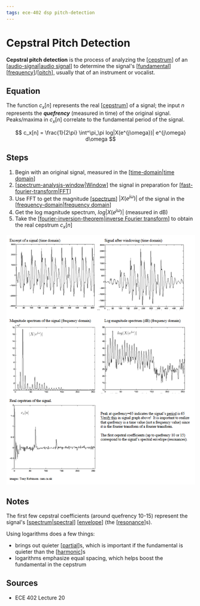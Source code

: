 ```yaml
---
tags: ece-402 dsp pitch-detection
---
```


# Cepstral Pitch Detection

**Cepstral pitch detection** is the process of analyzing the [[cepstrum]] of an [[audio-signal|audio signal]] to determine the signal's [[fundamental]] [[frequency]]/[[pitch]], usually that of an instrument or vocalist.

## Equation

The function $c_x[n]$ represents the real [[cepstrum]] of a signal; the input $n$ represents the **_quefrency_** (measured in time) of the original signal. Peaks/maxima in $c_x[n]$ correlate to the fundamental period of the signal.

$$
c_x[n] = \frac{1}{2\pi} \int^\pi_\pi log|X(e^{j\omega})| e^{j\omega} d\omega
$$

## Steps

1. Begin with an original signal, measured in the [[time-domain|time domain]]
2. [[spectrum-analysis-window|Window]] the signal in preparation for [[fast-fourier-transform|FFT]]
3. Use FFT to get the magnitude [[spectrum]] $|X(e^{j\omega})|$ of the signal in the [[frequency-domain|frequency domain]]
4. Get the log magnitude spectrum, $log|X(e^{j\omega})|$ (measured in dB)
5. Take the [[fourier-inversion-theorem|inverse Fourier transform]] to obtain the real cepstrum $c_x[n]$

![Cepstral pitch detection graphs](../public/attachments/cepstral-pitch-detection-graphs.png)

## Notes

The first few cepstral coefficients (around quefrency 10-15) represent the signal's [[spectrum|spectral]] [[envelope]] (the [[resonance]]s).

Using logarithms does a few things:

- brings out quieter [[partial]]s, which is important if the fundamental is quieter than the [[harmonic]]s
- logarithms emphasize equal spacing, which helps boost the fundamental in the cepstrum

## Sources

- ECE 402 Lecture 20

[//begin]: # "Autogenerated link references for markdown compatibility"
[cepstrum]: cepstrum "Cepstrum"
[audio-signal|audio signal]: audio-signal "Audio Signal"
[fundamental]: fundamental "Fundamental"
[frequency]: frequency "Frequency"
[pitch]: pitch "Pitch"
[time-domain|time domain]: time-domain "Time Domain"
[spectrum-analysis-window|Window]: spectrum-analysis-window "Spectrum Analysis Window"
[fast-fourier-transform|FFT]: fast-fourier-transform "Fast Fourier Transform"
[spectrum]: spectrum "Spectrum"
[frequency-domain|frequency domain]: frequency-domain "Frequency Domain"
[fourier-inversion-theorem|inverse Fourier transform]: fourier-inversion-theorem "Fourier Inversion Theorem"
[spectrum|spectral]: spectrum "Spectrum"
[envelope]: envelope "Envelope"
[resonance]: resonance "Resonance"
[partial]: partial "Partial"
[harmonic]: harmonic "Harmonic"
[//end]: # "Autogenerated link references"
